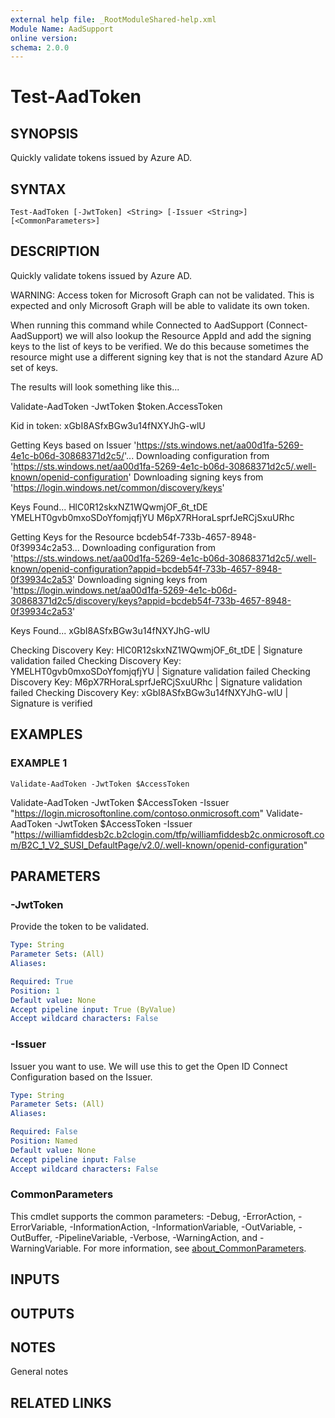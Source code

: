 ```yaml
---
external help file: _RootModuleShared-help.xml
Module Name: AadSupport
online version:
schema: 2.0.0
---
```


# Test-AadToken

## SYNOPSIS
Quickly validate tokens issued by Azure AD.

## SYNTAX

```
Test-AadToken [-JwtToken] <String> [-Issuer <String>] [<CommonParameters>]
```

## DESCRIPTION
Quickly validate tokens issued by Azure AD.

WARNING: Access token for Microsoft Graph can not be validated.
This is expected and only Microsoft Graph will be able to validate its own token.

When running this command while Connected to AadSupport (Connect-AadSupport) we will also lookup the Resource AppId and add the signing keys to the list of keys to be verified.
We do this because sometimes the resource might use a different signing key that is not the standard Azure AD set of keys. 

The results will look something like this...

Validate-AadToken -JwtToken $token.AccessToken

Kid in token: xGbI8ASfxBGw3u14fNXYJhG-wlU

Getting Keys based on Issuer 'https://sts.windows.net/aa00d1fa-5269-4e1c-b06d-30868371d2c5/'...
Downloading configuration from 'https://sts.windows.net/aa00d1fa-5269-4e1c-b06d-30868371d2c5/.well-known/openid-configuration'
Downloading signing keys from 'https://login.windows.net/common/discovery/keys'

Keys Found...
HlC0R12skxNZ1WQwmjOF_6t_tDE
YMELHT0gvb0mxoSDoYfomjqfjYU
M6pX7RHoraLsprfJeRCjSxuURhc

Getting Keys for the Resource bcdeb54f-733b-4657-8948-0f39934c2a53...
Downloading configuration from 'https://sts.windows.net/aa00d1fa-5269-4e1c-b06d-30868371d2c5/.well-known/openid-configuration?appid=bcdeb54f-733b-4657-8948-0f39934c2a53'
Downloading signing keys from 'https://login.windows.net/aa00d1fa-5269-4e1c-b06d-30868371d2c5/discovery/keys?appid=bcdeb54f-733b-4657-8948-0f39934c2a53'

Keys Found...
xGbI8ASfxBGw3u14fNXYJhG-wlU

Checking Discovery Key: HlC0R12skxNZ1WQwmjOF_6t_tDE | Signature validation failed
Checking Discovery Key: YMELHT0gvb0mxoSDoYfomjqfjYU | Signature validation failed
Checking Discovery Key: M6pX7RHoraLsprfJeRCjSxuURhc | Signature validation failed
Checking Discovery Key: xGbI8ASfxBGw3u14fNXYJhG-wlU | Signature is verified

## EXAMPLES

### EXAMPLE 1
```
Validate-AadToken -JwtToken $AccessToken
```

Validate-AadToken -JwtToken $AccessToken -Issuer "https://login.microsoftonline.com/contoso.onmicrosoft.com"
Validate-AadToken -JwtToken $AccessToken -Issuer "https://williamfiddesb2c.b2clogin.com/tfp/williamfiddesb2c.onmicrosoft.com/B2C_1_V2_SUSI_DefaultPage/v2.0/.well-known/openid-configuration"

## PARAMETERS

### -JwtToken
Provide the token to be validated.

```yaml
Type: String
Parameter Sets: (All)
Aliases:

Required: True
Position: 1
Default value: None
Accept pipeline input: True (ByValue)
Accept wildcard characters: False
```

### -Issuer
Issuer you want to use.
We will use this to get the Open ID Connect Configuration based on the Issuer.

```yaml
Type: String
Parameter Sets: (All)
Aliases:

Required: False
Position: Named
Default value: None
Accept pipeline input: False
Accept wildcard characters: False
```

### CommonParameters
This cmdlet supports the common parameters: -Debug, -ErrorAction, -ErrorVariable, -InformationAction, -InformationVariable, -OutVariable, -OutBuffer, -PipelineVariable, -Verbose, -WarningAction, and -WarningVariable. For more information, see [about_CommonParameters](http://go.microsoft.com/fwlink/?LinkID=113216).

## INPUTS

## OUTPUTS

## NOTES
General notes

## RELATED LINKS
